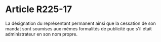 # Article R225-17

La désignation du représentant permanent ainsi que la cessation de son mandat sont soumises aux mêmes formalités de publicité que s'il était administrateur en son nom propre.
